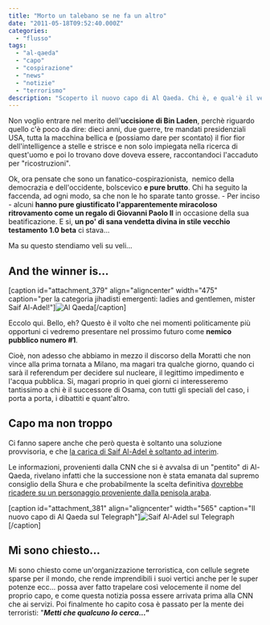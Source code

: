 ```yaml
---
title: "Morto un talebano se ne fa un altro"
date: "2011-05-18T09:52:40.000Z"
categories:
  - "flusso"
tags:
  - "al-qaeda"
  - "capo"
  - "cospirazione"
  - "news"
  - "notizie"
  - "terrorismo"
description: "Scoperto il nuovo capo di Al Qaeda. Chi è, e qual'è il vero motivo della pubblicazione immediata della sua identità."
---
```


Non voglio entrare nel merito dell'**uccisione di Bin Laden**, perchè riguardo quello c'è poco da dire: dieci anni, due guerre, tre mandati presidenziali USA, tutta la macchina bellica e (possiamo dare per scontato) il fior fior dell'intelligence a stelle e strisce e non solo impiegata nella ricerca di quest'uomo e poi lo trovano dove doveva essere, raccontandoci l'accaduto per "ricostruzioni".

Ok, ora pensate che sono un fanatico-cospirazionista,  nemico della democrazia e dell'occidente, bolscevico **e pure brutto**. Chi ha seguito la faccenda, ad ogni modo, sa che non le ho sparate tanto grosse. - Per inciso - alcuni **hanno pure giustificato l'apparentemente miracoloso ritrovamento come un regalo di Giovanni Paolo II** in occasione della sua beatificazione. E si, **un po' di sana vendetta divina in stile vecchio testamento 1.0 beta** ci stava...

Ma su questo stendiamo veli su veli...

## And the winner is...

\[caption id="attachment\_379" align="aligncenter" width="475" caption="per la categoria jihadisti emergenti: ladies and gentlemen, mister Saif Al-Adel!"\]![](https://enricodeleo.s3.eu-south-1.amazonaws.com/uploads/2011/05/alkaheda.jpg "Al Qaeda")\[/caption\]

Eccolo qui. Bello, eh? Questo è il volto che nei momenti politicamente più opportuni ci vedremo presentare nel prossimo futuro come **nemico pubblico numero #1**.

Cioè, non adesso che abbiamo in mezzo il discorso della Moratti che non vince alla prima tornata a Milano, ma magari tra qualche giorno, quando ci sarà il referendum per decidere sul nucleare, il legittimo impedimento e l'acqua pubblica. Si, magari proprio in quei giorni ci interesseremo tantissimo a chi è il successore di Osama, con tutti gli speciali del caso, i porta a porta, i dibattiti e quant'altro.

## Capo ma non troppo

Ci fanno sapere anche che però questa è soltanto una soluzione provvisoria, e che [la carica di Saif Al-Adel è soltanto ad interim](http://libero-news.it/news/740695/Al_Qaeda_dopo_Bin_Laden__nuovo_capo___Saif_Al_Adel.html).

Le informazioni, provenienti dalla CNN che si è avvalsa di un "pentito" di Al-Qaeda, rivelano infatti che la successione non è stata emanata dal supremo consiglio della Shura e che probabilmente la scelta definitiva [dovrebbe ricadere su un personaggio proveniente dalla penisola araba](http://www.iltempo.it/interni_esteri/2011/05/18/1258324-egiziano_saif_adel_nuovo_capo_qaeda.shtml).

\[caption id="attachment\_381" align="aligncenter" width="565" caption="Il nuovo capo di Al Qaeda sul Telegraph"\]![](https://enricodeleo.s3.eu-south-1.amazonaws.com/uploads/2011/05/311049-saif-al-adel-565x318.jpg" "Saif Al-Adel sul Telegraph")\[/caption\]

## Mi sono chiesto...

Mi sono chiesto come un'organizzazione terroristica, con cellule segrete sparse per il mondo, che rende imprendibili i suoi vertici anche per le super potenze ecc... possa aver fatto trapelare così velocemente il nome del proprio capo, e come questa notizia possa essere arrivata prima alla CNN che ai servizi. Poi finalmente ho capito cosa è passato per la mente dei terroristi: "_**Metti che qualcuno lo cerca..."**_
